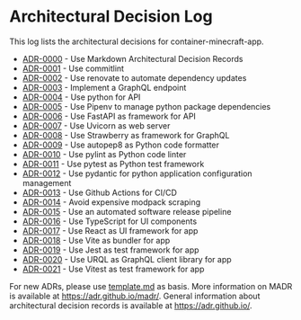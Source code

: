 # Architectural Decision Log

This log lists the architectural decisions for container-minecraft-app.

<!-- adrlog -- Regenerate the content by using "adr-log -i". You can install it via "npm install -g adr-log" -->

* [ADR-0000](0000-use-markdown-architectural-decision-records.md) - Use Markdown Architectural Decision Records
* [ADR-0001](0001-use-commitlint.md) - Use commitlint
* [ADR-0002](0002-use-renovate-to-automate-dependency-updates.md) - Use renovate to automate dependency updates
* [ADR-0003](0003-implement-a-graphql-endpoint.md) - Implement a GraphQL endpoint
* [ADR-0004](0004-use-python-for-api.md) - Use python for API
* [ADR-0005](0005-use-pipenv-to-manage-python-package-dependencies.md) - Use Pipenv to manage python package dependencies
* [ADR-0006](0006-use-fastapi-as-framework-for-api.md) - Use FastAPI as framework for API
* [ADR-0007](0007-use-uvicorn-as-web-server.md) - Use Uvicorn as web server
* [ADR-0008](0008-use-strawberry-as-framework-for-graphql.md) - Use Strawberry as framework for GraphQL
* [ADR-0009](0009-use-autopep8-as-python-code-formatter.md) - Use autopep8 as Python code formatter
* [ADR-0010](0010-use-pylint-as-python-code-linter.md) - Use pylint as Python code linter
* [ADR-0011](0011-use-pytest-as-python-test-framework.md) - Use pytest as Python test framework
* [ADR-0012](0012-use-pydantic-for-python-application-configuration-management.md) - Use pydantic for python application configuration management
* [ADR-0013](0013-use-github-actions-for-ci-cd.md) - Use Github Actions for CI/CD
* [ADR-0014](0014-avoid-expensive-modpack-scraping.md) - Avoid expensive modpack scraping
* [ADR-0015](0015-use-an-automated-software-release-pipeline.md) - Use an automated software release pipeline
* [ADR-0016](0016-use-typescript-for-ui-components.md) - Use TypeScript for UI components
* [ADR-0017](0017-use-react-as-framework-for-app.md) - Use React as UI framework for app
* [ADR-0018](0018-use-vite-as-bundler-for-app.md) - Use Vite as bundler for app
* [ADR-0019](0019-use-jest-as-test-framework-for-app.md) - Use Jest as test framework for app
* [ADR-0020](0020-use-urql-as-graphql-client-library-for-app.md) - Use URQL as GraphQL client library for app
* [ADR-0021](0021-use-vitest-as-test-framework-for-app.md) - Use Vitest as test framework for app

<!-- adrlogstop -->

For new ADRs, please use [template.md](template.md) as basis.
More information on MADR is available at <https://adr.github.io/madr/>.
General information about architectural decision records is available at <https://adr.github.io/>.
